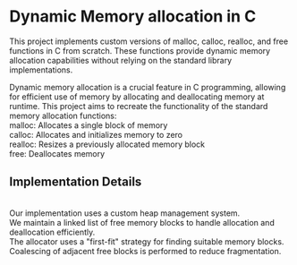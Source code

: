 # Dynamic Memory allocation in C
This project implements custom versions of malloc, calloc, realloc, and free functions in C from scratch. These functions provide dynamic memory allocation capabilities without relying on the standard library implementations.

Dynamic memory allocation is a crucial feature in C programming, allowing for efficient use of memory by allocating and deallocating memory at runtime. This project aims to recreate the functionality of the standard memory allocation functions:
<br/>
malloc: Allocates a single block of memory
<br/>
calloc: Allocates and initializes memory to zero
<br/>
realloc: Resizes a previously allocated memory block
<br/>
free: Deallocates memory
<br/>


## Implementation Details

<br/>
Our implementation uses a custom heap management system.
<br/>
We maintain a linked list of free memory blocks to handle allocation and deallocation efficiently.
<br/>
The allocator uses a "first-fit" strategy for finding suitable memory blocks.
<br/>
Coalescing of adjacent free blocks is performed to reduce fragmentation.
